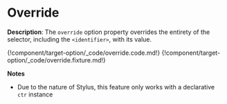 # Override

__Description__: The `override` option property overrides the entirety of the selector, including the `<identifier>`, with its value.

{!component/target-option/_code/override.code.md!}
{!component/target-option/_code/override.fixture.md!}

__Notes__

+ Due to the nature of Stylus, this feature only works with a declarative `ctr` instance

<div class="cf"></div>
<div class="end-last"></div>
